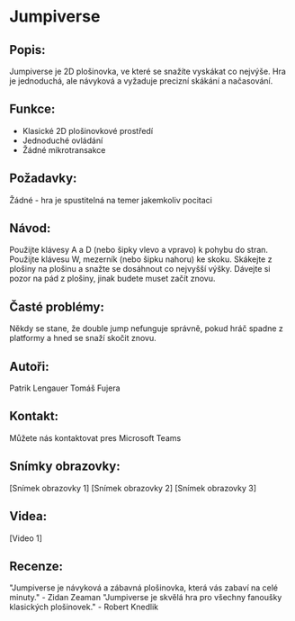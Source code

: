# Jumpiverse
## Popis:

Jumpiverse je 2D plošinovka, ve které se snažíte vyskákat co nejvýše. Hra je jednoduchá, ale návyková a vyžaduje precizní skákání a načasování.

## Funkce:

- Klasické 2D plošinovkové prostředí
- Jednoduché ovládání
- Žádné mikrotransakce
## Požadavky:

Žádné - hra je spustitelná na temer jakemkoliv pocitaci
## Návod:

Použijte klávesy A a D (nebo šipky vlevo a vpravo) k pohybu do stran.
Použijte klávesu W, mezerník (nebo šipku nahoru) ke skoku.
Skákejte z plošiny na plošinu a snažte se dosáhnout co nejvyšší výšky.
Dávejte si pozor na pád z plošiny, jinak budete muset začít znovu.

## Časté problémy:

Někdy se stane, že double jump nefunguje správně, pokud hráč spadne z platformy a hned se snaží skočit znovu.

## Autoři:

Patrik Lengauer
Tomáš Fujera
## Kontakt:

Můžete nás kontaktovat pres Microsoft Teams

## Snímky obrazovky:

[Snímek obrazovky 1]
[Snímek obrazovky 2]
[Snímek obrazovky 3]

## Videa:

[Video 1]

## Recenze:

"Jumpiverse je návyková a zábavná plošinovka, která vás zabaví na celé minuty." - Zidan Zeaman
"Jumpiverse je skvělá hra pro všechny fanoušky klasických plošinovek." - Robert Knedlik

